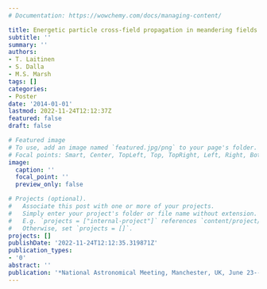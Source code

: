 ```yaml
---
# Documentation: https://wowchemy.com/docs/managing-content/

title: Energetic particle cross-field propagation in meandering fields
subtitle: ''
summary: ''
authors:
- T. Laitinen
- S. Dalla
- M.S. Marsh
tags: []
categories:
- Poster
date: '2014-01-01'
lastmod: 2022-11-24T12:12:37Z
featured: false
draft: false

# Featured image
# To use, add an image named `featured.jpg/png` to your page's folder.
# Focal points: Smart, Center, TopLeft, Top, TopRight, Left, Right, BottomLeft, Bottom, BottomRight.
image:
  caption: ''
  focal_point: ''
  preview_only: false

# Projects (optional).
#   Associate this post with one or more of your projects.
#   Simply enter your project's folder or file name without extension.
#   E.g. `projects = ["internal-project"]` references `content/project/deep-learning/index.md`.
#   Otherwise, set `projects = []`.
projects: []
publishDate: '2022-11-24T12:12:35.319871Z'
publication_types:
- '0'
abstract: ''
publication: '*National Astronomical Meeting, Manchester, UK, June 23--26*'
---
```

